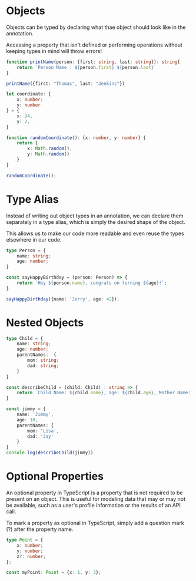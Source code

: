 # Objects

Objects can be typed by declaring what thae object should look like in the annotation.

Accessing a property that isn't defined or performing operations without keeping types in mind will throw errors!

```ts
function printName(person: {first: string, last: string}): string{
    return `Person Name : ${person.first} ${person.last}`
}

printName({first: "Thomas", last: "Jenkins"})
```

```ts
let coordinate: {
    x: number;
    y: number
} = {
    x: 34,
    y: 2,
}
```

```ts
function randomCoordinate(): {x: number, y: number} {
    return {
        x: Math.random(),
        y: Math.random()
    }
}

randomCoordinate();
```

# Type Alias

Instead of writing out object types in an annotation, we can declare them separately in a type alias, which is simply the desired shape of the object.

This allows us to make our code more readable and even reuse the types elsewhere in our code.

```ts
type Person = {
    name: string;
    age: number;
}

const sayHappyBirthday = (person: Person) => {
    return `Hey ${person.name}, congrats on turning ${age}!`;
}

sayHappyBirthday({name: 'Jerry', age: 42});
```

# Nested Objects

```ts
type Child = {
    name: string;
    age: number;
    parentNames:  {
        mom: string;
        dad: string;
    }
}

const describeChild = (child: Child) : string => {
    return `Child Name: ${child.name}, age: ${child.age}, Mother Name: ${child.parentNames.mom}, Father Name: ${child.parentNames.dad}`
}

const jimmy = {
    name: 'Jimmy',
    age: 10,
    parentNames: {
        mom: 'Lisa',
        dad: 'Jay'
    }
}
console.log(describeChild(jimmy))
```

# Optional Properties
An optional property in TypeScript is a property that is not required to be present on an object. This is useful for modeling data that may or may not be available, such as a user's profile information or the results of an API call.

To mark a property as optional in TypeScript, simply add a question mark (?) after the property name.

```ts
type Point = {
    x: number;
    y: number;
    z?: number;
};

const myPoint: Point = {x: 1, y: 3};
```